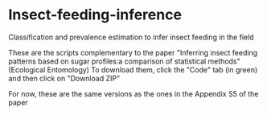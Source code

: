 # Insect-feeding-inference
Classification and prevalence estimation to infer insect feeding in the field

These are the scripts complementary to the paper "Inferring insect feeding patterns based on sugar profiles:a comparison of statistical methods" (Ecological Entomology)
To download them, click the "Code" tab (in green) and then click on "Download ZIP"

For now, these are the same versions as the ones in the Appendix S5 of the paper
